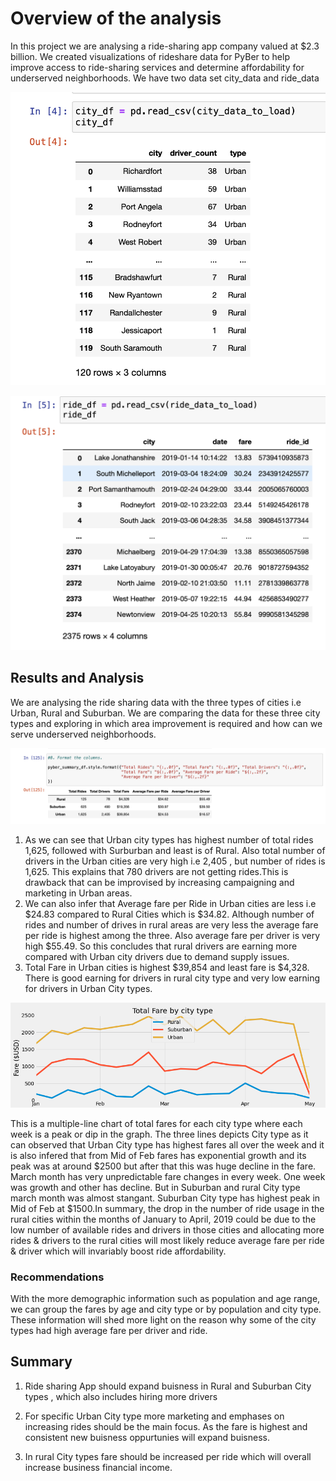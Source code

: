 # Overview of the analysis


In this project we are analysing a ride-sharing app company valued at $2.3 billion. We created visualizations of rideshare data for PyBer to help improve access to ride-sharing services and determine affordability for underserved neighborhoods. We have two data set city_data and ride_data 

![alt text](Resources/city_df.png)

![alt text](Resources/ride_df.png)

## Results and Analysis

We are analysing the ride sharing data with the three types of cities i.e Urban, Rural and Suburban. We are comparing the data for these three city types and exploring in which area improvement is required and how can we serve underserved neighborhoods.

![alt text](Resources/Final_analysis1.png)


1. As we can see that Urban city types has highest number of total rides  1,625, followed with Surburban and least is of Rural. Also total number of drivers in the Urban cities are very high i.e 2,405 , but number of rides is 1,625. This explains that 780 drivers are not getting rides.This is drawback that can be improvised by increasing campaigning and marketing in Urban areas.
2. We can also infer that Average fare per Ride in Urban cities are less i.e $24.83 compared to Rural Cities which is $34.82. Although number of rides and number of drives in rural areas are very less the average fare per ride is highest among the three. Also average fare per driver is very high $55.49. So this concludes that rural drivers are earning more compared with Urban city drivers due to demand supply issues. 
3. Total Fare in Urban cities is highest $39,854 and least fare is $4,328. There is good earning for drivers in rural city type and very low earning for drivers in Urban City types.


![alt text](Resources/Pyber_fare_summary.png)

This is a multiple-line chart of total fares for each city type where each week is a peak or dip in the graph. The three lines depicts City type as it can observed that Urban City type has highest fares all over the week and it is also infered that from Mid of Feb fares has exponential growth and its peak was at around $2500 but after that this was huge decline in the fare. March month has very unpredictable fare changes in every week. One week was growth and other has decline. But in Suburban and rural City type march month was almost stangant. Suburban City type has highest peak in Mid of Feb at $1500.In summary, the drop in the number of ride usage in the rural cities within the months of January to April, 2019 could be due to the low number of available rides and drivers in those cities and allocating more rides & drivers to the rural cities will most likely reduce average fare per ride & driver which will invariably boost ride affordability.
### Recommendations
With the  more demographic information such as population and age range, we can group the fares by age and city type or by population and city type. These information will shed more light on the reason why some of the city types had high average fare per driver and ride.


## Summary

1. Ride sharing App should expand buisness in Rural and Suburban City types , which also includes hiring more drivers 

2. For specific Urban City type more marketing and emphases on increasing rides should be the main focus. As the fare is highest and consistent new buisness oppurtunies will expand buisness.

3. In rural City types fare should be increased per ride which will overall increase business financial income.


